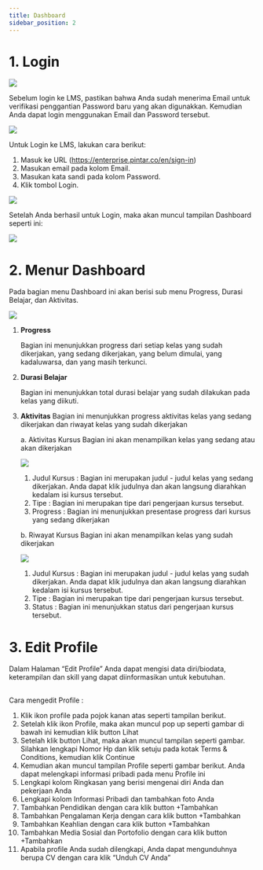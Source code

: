 ```yaml
---
title: Dashboard
sidebar_position: 2
---
```

# 1. Login

![](/img/Enterprise-LMS-Login_1.3.png)

Sebelum login ke LMS, pastikan bahwa Anda sudah menerima Email untuk verifikasi penggantian Password baru yang akan digunakkan. Kemudian Anda dapat login menggunakan Email dan Password tersebut.

![](/img/Enterprise-LMS-Login_1.1.png)

Untuk Login ke LMS, lakukan cara berikut:

1. Masuk ke URL (<https://enterprise.pintar.co/en/sign-in>)
2. Masukan email pada kolom Email.
3. Masukan kata sandi pada kolom Password.
4. Klik tombol Login.

![](/img/Enterprise-LMS-Login_1.2.png)

Setelah Anda berhasil untuk Login, maka akan muncul tampilan Dashboard seperti ini:

![](/img/Enterprise-LMS-Login_1.4.png)

# 2. Menur Dashboard

Pada bagian menu Dashboard ini akan berisi sub menu Progress, Durasi Belajar, dan Aktivitas.

![](/img/dashboard.jpg)

1. **Progress**

   Bagian ini menunjukkan progress dari setiap kelas yang sudah dikerjakan, yang sedang dikerjakan, yang belum dimulai, yang kadaluwarsa, dan yang masih terkunci.
2. **Durasi Belajar**

   Bagian ini menunjukkan total durasi belajar yang sudah dilakukan pada kelas yang diikuti.
3. **Aktivitas**
   Bagian ini menunjukkan progress aktivitas kelas yang sedang dikerjakan dan riwayat kelas yang sudah dikerjakan

   a. Aktivitas Kursus
   Bagian ini akan menampilkan kelas yang sedang atau akan dikerjakan

   ![](/img/Enterprise-LMS-Dashboard_1.2.png)

   1. Judul Kursus : Bagian ini merupakan judul - judul kelas yang sedang dikerjakan. Anda dapat klik judulnya dan akan langsung diarahkan kedalam isi kursus tersebut.
   2. Tipe : Bagian ini merupakan tipe dari pengerjaan kursus tersebut.
   3. Progress : Bagian ini menunjukkan presentase progress dari kursus yang sedang dikerjakan



   b. Riwayat Kursus
   Bagian ini akan menampilkan kelas yang sudah dikerjakan

   ![](/img/Enterprise-LMS-Dashboard_1.3.png)

   1. Judul Kursus : Bagian ini merupakan judul - judul kelas yang sudah dikerjakan. Anda dapat klik judulnya dan akan langsung diarahkan kedalam isi kursus tersebut.
   2. Tipe : Bagian ini merupakan tipe dari pengerjaan kursus tersebut.
   3. Status : Bagian ini menunjukkan status dari pengerjaan kursus tersebut.



# 3. Edit Profile

Dalam Halaman “Edit Profile” Anda dapat mengisi data diri/biodata, keterampilan dan skill yang dapat diinformasikan untuk kebutuhan.

## 
Cara mengedit Profile :

1. Klik ikon profile pada pojok kanan atas seperti tampilan berikut.
2. Setelah klik ikon Profile, maka akan muncul pop up seperti gambar di bawah ini kemudian klik button Lihat
3. Setelah klik button Lihat, maka akan muncul tampilan seperti gambar. Silahkan lengkapi Nomor Hp dan klik setuju pada kotak Terms & Conditions, kemudian klik Continue
4. Kemudian akan muncul tampilan Profile seperti gambar berikut. Anda dapat melengkapi informasi pribadi pada menu Profile ini
5. Lengkapi kolom Ringkasan yang berisi mengenai diri Anda dan pekerjaan Anda
6. Lengkapi kolom Informasi Pribadi dan tambahkan foto Anda
7. Tambahkan Pendidikan dengan cara klik button +Tambahkan
8. Tambahkan Pengalaman Kerja dengan cara klik button +Tambahkan
9. Tambahkan Keahlian dengan cara klik button +Tambahkan
10. Tambahkan Media Sosial dan Portofolio dengan cara klik button +Tambahkan
11. Apabila profile Anda sudah dilengkapi, Anda dapat mengunduhnya berupa CV dengan cara klik “Unduh CV Anda”
